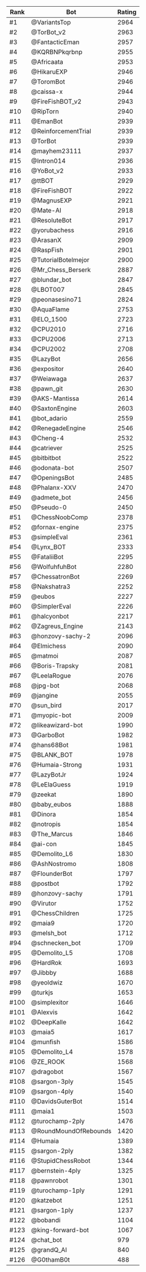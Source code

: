 Rank|Bot|Rating
---|---|---
#1|@VariantsTop|2964
#2|@TorBot_v2|2963
#3|@FantacticEman|2957
#4|@KQRBNPkqrbnp|2955
#5|@Africaata|2953
#6|@HikaruEXP|2946
#7|@ToromBot|2946
#8|@caissa-x|2944
#9|@FireFishBOT_v2|2943
#10|@RipTorn|2940
#11|@EmanBot|2939
#12|@ReinforcementTrial|2939
#13|@TorBot|2939
#14|@mayhem23111|2937
#15|@Intron014|2936
#16|@YoBot_v2|2933
#17|@ttBOT|2929
#18|@FireFishBOT|2922
#19|@MagnusEXP|2921
#20|@Mate-AI|2918
#21|@ResoluteBot|2917
#22|@yorubachess|2916
#23|@ArasanX|2909
#24|@RaspFish|2901
#25|@TutorialBotelmejor|2900
#26|@Mr_Chess_Berserk|2887
#27|@blundar_bot|2847
#28|@LBOT007|2845
#29|@peonasesino71|2824
#30|@AquaFlame|2753
#31|@ELO_1500|2723
#32|@CPU2010|2716
#33|@CPU2006|2713
#34|@CPU2002|2708
#35|@LazyBot|2656
#36|@expositor|2640
#37|@Weiawaga|2637
#38|@pawn_git|2630
#39|@AKS-Mantissa|2614
#40|@SaxtonEngine|2603
#41|@bot_adario|2559
#42|@RenegadeEngine|2546
#43|@Cheng-4|2532
#44|@catriever|2525
#45|@bitbitbot|2522
#46|@odonata-bot|2507
#47|@OpeningsBot|2485
#48|@Phalanx-XXV|2470
#49|@admete_bot|2456
#50|@Pseudo-0|2450
#51|@ChessNoobComp|2378
#52|@fornax-engine|2375
#53|@simpleEval|2361
#54|@Lynx_BOT|2333
#55|@FataliiBot|2295
#56|@WolfuhfuhBot|2280
#57|@ChessatronBot|2269
#58|@Nakshatra3|2252
#59|@eubos|2227
#60|@SimplerEval|2226
#61|@halcyonbot|2217
#62|@Zagreus_Engine|2143
#63|@honzovy-sachy-2|2096
#64|@Elmichess|2090
#65|@matmoi|2087
#66|@Boris-Trapsky|2081
#67|@LeelaRogue|2076
#68|@jpg-bot|2068
#69|@jangine|2055
#70|@sun_bird|2017
#71|@myopic-bot|2009
#72|@likeawizard-bot|1990
#73|@GarboBot|1982
#74|@hans68Bot|1981
#75|@BLANK_BOT|1978
#76|@Humaia-Strong|1931
#77|@LazyBotJr|1924
#78|@LeElaGuess|1919
#79|@zeekat|1890
#80|@baby_eubos|1888
#81|@Dinora|1854
#82|@notropis|1854
#83|@The_Marcus|1846
#84|@ai-con|1845
#85|@Demolito_L6|1830
#86|@AshNostromo|1808
#87|@FlounderBot|1797
#88|@postbot|1792
#89|@honzovy-sachy|1791
#90|@Virutor|1752
#91|@ChessChildren|1725
#92|@maia9|1720
#93|@melsh_bot|1712
#94|@schnecken_bot|1709
#95|@Demolito_L5|1708
#96|@HardRok|1693
#97|@Jibbby|1688
#98|@yeoldwiz|1670
#99|@turkjs|1653
#100|@simplexitor|1646
#101|@Alexvis|1642
#102|@DeepKalle|1642
#103|@maia5|1617
#104|@munfish|1586
#105|@Demolito_L4|1578
#106|@ZE_ROOK|1568
#107|@dragobot|1567
#108|@sargon-3ply|1545
#109|@sargon-4ply|1540
#110|@DavidsGuterBot|1514
#111|@maia1|1503
#112|@turochamp-2ply|1476
#113|@RoundMoundOfRebounds|1420
#114|@Humaia|1389
#115|@sargon-2ply|1382
#116|@StupidChessRobot|1344
#117|@bernstein-4ply|1325
#118|@pawnrobot|1301
#119|@turochamp-1ply|1291
#120|@katzebot|1251
#121|@sargon-1ply|1237
#122|@bobandi|1104
#123|@king-forward-bot|1067
#124|@chat_bot|979
#125|@grandQ_AI|840
#126|@G0thamB0t|488
